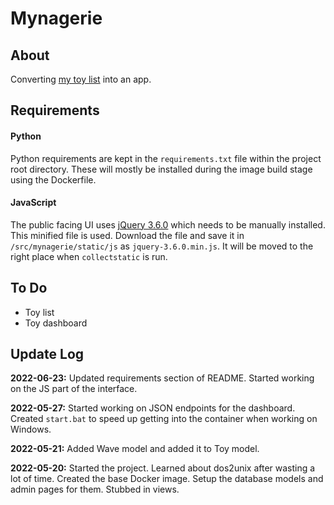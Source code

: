 # Mynagerie

## About

Converting [my toy list](https://docs.google.com/spreadsheets/d/1Zyjqlez0W6x_9fOgcdDzoBx3W5gqzoX6fpInWkTjj8s/edit?usp=sharing) into an app.

## Requirements

#### Python

Python requirements are kept in the `requirements.txt` file within the project root directory.
These will mostly be installed during the image build stage using the Dockerfile.

#### JavaScript

The public facing UI uses [jQuery 3.6.0](https://blog.jquery.com/2021/03/02/jquery-3-6-0-released/) which needs to be manually installed.
This minified file is used.
Download the file and save it in `/src/mynagerie/static/js` as `jquery-3.6.0.min.js`.
It will be moved to the right place when `collectstatic` is run.


## To Do

* Toy list
* Toy dashboard

## Update Log

**2022-06-23:** Updated requirements section of README.
Started working on the JS part of the interface.

**2022-05-27:** Started working on JSON endpoints for the dashboard.
Created `start.bat` to speed up getting into the container when working on Windows.

**2022-05-21:** Added Wave model and added it to Toy model.

**2022-05-20:** Started the project.
Learned about dos2unix after wasting a lot of time.
Created the base Docker image.
Setup the database models and admin pages for them.
Stubbed in views.
